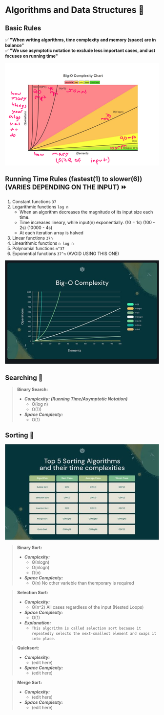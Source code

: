 # Algorithms and Data Structures 🥇

## Basic Rules
✅ **"When writing algorithms, time complexity and memory (space) are in balance"** <br>
✅ **"We use asymptotic notation to exclude less important cases, and ust focuses on running time"**

<p align="center">
  <img src="assets/complexity.png" />
</p>

## Running Time Rules (fastest(1) to slower(6)) (VARIES DEPENDING ON THE INPUT) ⏩
1. Constant functions `37`
2. Logarithmic functions `log n`
   - When an algorithm decreases the magnitude of its input size each time.
   - Time increases lineary, while input(n) exponentially. (10 = 1s) (100 - 2s) (10000 - 4s)
   - At each iteration array is halved
4. Linear functions `37n`
5. Linearithmic functions `n log n`
6. Polynomial functions `n^37`
7. Exponential functions `37^n` (AVOID USING THIS ONE)

<p align="center">
  <img src="assets/graph.jpeg" />
</p>

## Searching 🔎
> **Binary Search:** 
> - **_Complexity: (Running Time/Asymptotic Notation)_** 
>   - O(log n) 
>   - Ω(1))
> - **_Space Complexty:_** 
>   - O(1)

## Sorting 🔀
<p align="center">
  <img src="assets/sorting_table.jpeg" />
</p>

> **Binary Sort:** 
> - **_Complexity:_** 
>   - Θ(nlogn) 
>   - O(nlogn) 
>   - Ω(n)
> - **_Space Complexty:_** 
>   - O(n) No other varieble than themporary is required

> **Selection Sort:** 
> - **_Complexity:_** 
>   - Θ(n^2) All cases regardless of the input (Nested Loops)
> - **_Space Complexty:_** 
>   - O(1)
> - **_Explanation:_**
>   - `This algorithm is called selection sort because it repeatedly selects the next-smallest element and swaps it into place.`


> **Quicksort:**
> - **_Complexity:_** 
>   - (edit here)
> - **_Space Complexty:_** 
>   - (edit here)

> **Merge Sort:**
> - **_Complexity:_** 
>   - (edit here)
> - **_Space Complexty:_** 
>   - (edit here)
